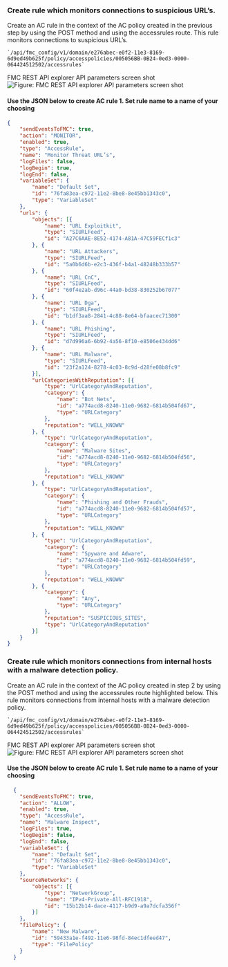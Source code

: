 ### Create rule which monitors connections to suspicious URL’s.
Create an AC rule in the context of the AC policy created in the previous step by using the POST method and using the accessrules route. This rule monitors connections to suspicious URL’s.

	`/api/fmc_config/v1/domain/e276abec-e0f2-11e3-8169-	6d9ed49b625f/policy/accesspolicies/005056BB-0B24-0ed3-0000-064424512502/accessrules`

FMC REST API explorer API parameters screen shot
![Figure: FMC REST API explorer API parameters screen shot ](/posts/files/firepower-restapi-109/assets/images/expl-03.png)

#### Use the JSON below to create AC rule 1. Set rule name to a name of your choosing
```JSON
{
	"sendEventsToFMC": true,
	"action": "MONITOR",
	"enabled": true,
	"type": "AccessRule",
	"name": "Monitor Threat URL’s",
	"logFiles": false,
	"logBegin": true,
	"logEnd": false,
	"variableSet": {
		"name": "Default Set",
		"id": "76fa83ea-c972-11e2-8be8-8e45bb1343c0",
		"type": "VariableSet"
	},
	"urls": {
		"objects": [{
			"name": "URL Exploitkit",
			"type": "SIURLFeed",
			"id": "A27C6AAE-8E52-4174-A81A-47C59FECf1c3"
		}, {
			"name": "URL Attackers",
			"type": "SIURLFeed",
			"id": "5a0b6d6b-e2c3-436f-b4a1-48248b333b57"
		}, {
			"name": "URL CnC",
			"type": "SIURLFeed",
			"id": "60f4e2ab-d96c-44a0-bd38-830252b67077"
		}, {
			"name": "URL Dga",
			"type": "SIURLFeed",
			"id": "b1df3aa8-2841-4c88-8e64-bfaacec71300"
		}, {
			"name": "URL Phishing",
			"type": "SIURLFeed",
			"id": "d7d996a6-6b92-4a56-8f10-e8506e434dd6"
		}, {
			"name": "URL Malware",
			"type": "SIURLFeed",
			"id": "23f2a124-8278-4c03-8c9d-d28fe08b8fc9"
		}],
		"urlCategoriesWithReputation": [{
			"type": "UrlCategoryAndReputation",
			"category": {
				"name": "Bot Nets",
				"id": "a774acd8-8240-11e0-9682-6814b504fd67",
				"type": "URLCategory"
			},
			"reputation": "WELL_KNOWN"
		}, {
			"type": "UrlCategoryAndReputation",
			"category": {
				"name": "Malware Sites",
				"id": "a774acd8-8240-11e0-9682-6814b504fd56",
				"type": "URLCategory"
			},
			"reputation": "WELL_KNOWN"
		}, {
			"type": "UrlCategoryAndReputation",
			"category": {
				"name": "Phishing and Other Frauds",
				"id": "a774acd8-8240-11e0-9682-6814b504fd57",
				"type": "URLCategory"
			},
			"reputation": "WELL_KNOWN"
		}, {
			"type": "UrlCategoryAndReputation",
			"category": {
				"name": "Spyware and Adware",
				"id": "a774acd8-8240-11e0-9682-6814b504fd59",
				"type": "URLCategory"
			},
			"reputation": "WELL_KNOWN"
		}, {
			"category": {
				"name": "Any",
				"type": "URLCategory"
			},
			"reputation": "SUSPICIOUS_SITES",
			"type": "UrlCategoryAndReputation"
		}]
	}
}
```
### Create rule which monitors connections from internal hosts with a malware detection policy.
Create an AC rule in the context of the AC policy created in step 2 by using the POST method and using the accessrules route highlighted below. This rule monitors connections from internal hosts with a malware detection policy.

	`/api/fmc_config/v1/domain/e276abec-e0f2-11e3-8169-	6d9ed49b625f/policy/accesspolicies/005056BB-0B24-0ed3-0000-064424512502/accessrules`

FMC REST API explorer API parameters screen shot
  ![Figure: FMC REST API explorer API parameters screen shot ](/posts/files/firepower-restapi-109/assets/images/expl-03.png)

####  Use the JSON below to create AC rule 1. Set rule name to a name of your choosing
```JSON
  {
  	"sendEventsToFMC": true,
  	"action": "ALLOW",
  	"enabled": true,
  	"type": "AccessRule",
  	"name": "Malware Inspect",
  	"logFiles": true,
  	"logBegin": false,
  	"logEnd": false,
  	"variableSet": {
  		"name": "Default Set",
  		"id": "76fa83ea-c972-11e2-8be8-8e45bb1343c0",
  		"type": "VariableSet"
  	},
  	"sourceNetworks": {
  		"objects": [{
  			"type": "NetworkGroup",
  			"name": "IPv4-Private-All-RFC1918",
  			"id": "15b12b14-dace-4117-b9d9-a9a7dcfa356f"
  		}]
  	},
  	"filePolicy": {
  		"name": "New Malware",
  		"id": "59433a1e-f492-11e6-98fd-84ec1dfeed47",
  		"type": "FilePolicy"
  	}
  }
```
